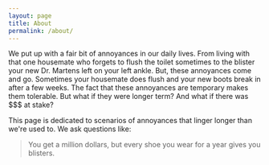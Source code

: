 ```yaml
---
layout: page
title: About
permalink: /about/
---
```


We put up with a fair bit of annoyances in our daily lives.
From living with that one housemate who forgets to flush the toilet sometimes to the blister your new Dr. Martens left on your left ankle.
But,
these annoyances come and go.
Sometimes your housemate does flush and your new boots break in after a few weeks.
The fact that these annoyances are temporary makes them tolerable.
But what if they were longer term?
And what if there was $$$ at stake?

This page is dedicated to scenarios of annoyances that linger longer than we're used to.
We ask questions like:
> You get a million dollars,
> but every shoe you wear for a year gives you blisters.
